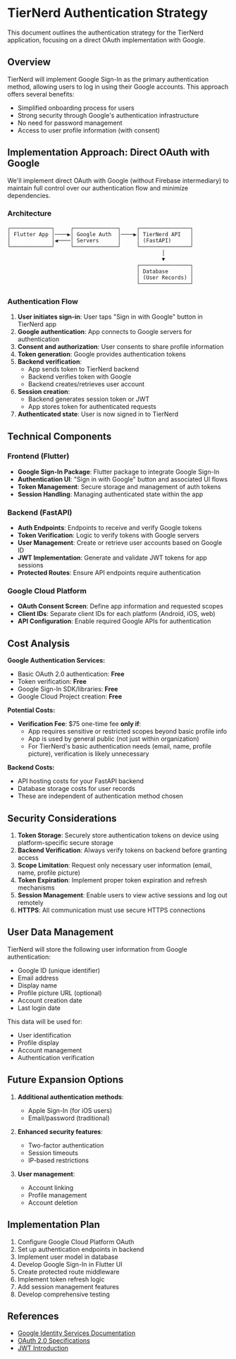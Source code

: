 # TierNerd Authentication Strategy

This document outlines the authentication strategy for the TierNerd application, focusing on a direct OAuth implementation with Google.

## Overview

TierNerd will implement Google Sign-In as the primary authentication method, allowing users to log in using their Google accounts. This approach offers several benefits:

- Simplified onboarding process for users
- Strong security through Google's authentication infrastructure
- No need for password management
- Access to user profile information (with consent)

## Implementation Approach: Direct OAuth with Google

We'll implement direct OAuth with Google (without Firebase intermediary) to maintain full control over our authentication flow and minimize dependencies.

### Architecture

```
┌─────────────┐     ┌──────────────┐     ┌────────────────┐
│ Flutter App │────▶│ Google Auth  │────▶│ TierNerd API   │
│             │◀────│ Servers      │     │ (FastAPI)      │
└─────────────┘     └──────────────┘     └────────────────┘
                                                 │
                                                 ▼
                                         ┌────────────────┐
                                         │ Database       │
                                         │ (User Records) │
                                         └────────────────┘
```

### Authentication Flow

1. **User initiates sign-in**: User taps "Sign in with Google" button in TierNerd app
2. **Google authentication**: App connects to Google servers for authentication
3. **Consent and authorization**: User consents to share profile information
4. **Token generation**: Google provides authentication tokens
5. **Backend verification**:
   - App sends token to TierNerd backend
   - Backend verifies token with Google
   - Backend creates/retrieves user account
6. **Session creation**:
   - Backend generates session token or JWT
   - App stores token for authenticated requests
7. **Authenticated state**: User is now signed in to TierNerd

## Technical Components

### Frontend (Flutter)

- **Google Sign-In Package**: Flutter package to integrate Google Sign-In
- **Authentication UI**: "Sign in with Google" button and associated UI flows
- **Token Management**: Secure storage and management of auth tokens
- **Session Handling**: Managing authenticated state within the app

### Backend (FastAPI)

- **Auth Endpoints**: Endpoints to receive and verify Google tokens
- **Token Verification**: Logic to verify tokens with Google servers
- **User Management**: Create or retrieve user accounts based on Google ID
- **JWT Implementation**: Generate and validate JWT tokens for app sessions
- **Protected Routes**: Ensure API endpoints require authentication

### Google Cloud Platform

- **OAuth Consent Screen**: Define app information and requested scopes
- **Client IDs**: Separate client IDs for each platform (Android, iOS, web)
- **API Configuration**: Enable required Google APIs for authentication

## Cost Analysis

**Google Authentication Services:**
- Basic OAuth 2.0 authentication: **Free**
- Token verification: **Free**
- Google Sign-In SDK/libraries: **Free**
- Google Cloud Project creation: **Free**

**Potential Costs:**
- **Verification Fee**: $75 one-time fee **only if**:
  - App requires sensitive or restricted scopes beyond basic profile info
  - App is used by general public (not just within organization)
  - For TierNerd's basic authentication needs (email, name, profile picture), verification is likely unnecessary

**Backend Costs:**
- API hosting costs for your FastAPI backend
- Database storage costs for user records
- These are independent of authentication method chosen

## Security Considerations

1. **Token Storage**: Securely store authentication tokens on device using platform-specific secure storage
2. **Backend Verification**: Always verify tokens on backend before granting access
3. **Scope Limitation**: Request only necessary user information (email, name, profile picture)
4. **Token Expiration**: Implement proper token expiration and refresh mechanisms
5. **Session Management**: Enable users to view active sessions and log out remotely
6. **HTTPS**: All communication must use secure HTTPS connections

## User Data Management

TierNerd will store the following user information from Google authentication:

- Google ID (unique identifier)
- Email address
- Display name
- Profile picture URL (optional)
- Account creation date
- Last login date

This data will be used for:
- User identification
- Profile display
- Account management
- Authentication verification

## Future Expansion Options

1. **Additional authentication methods**:
   - Apple Sign-In (for iOS users)
   - Email/password (traditional)

2. **Enhanced security features**:
   - Two-factor authentication
   - Session timeouts
   - IP-based restrictions

3. **User management**:
   - Account linking
   - Profile management
   - Account deletion

## Implementation Plan

1. Configure Google Cloud Platform OAuth
2. Set up authentication endpoints in backend
3. Implement user model in database
4. Develop Google Sign-In in Flutter UI
5. Create protected route middleware
6. Implement token refresh logic
7. Add session management features
8. Develop comprehensive testing

## References

- [Google Identity Services Documentation](https://developers.google.com/identity/protocols/oauth2)
- [OAuth 2.0 Specifications](https://oauth.net/2/)
- [JWT Introduction](https://jwt.io/introduction)